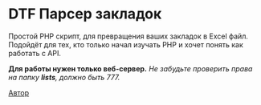 # DTF Парсер закладок
Простой PHP скрипт, для превращения ваших закладок в Excel файл.
Подойдёт для тех, кто только начал изучать PHP и хочет понять как работать с API.

**Для работы нужен только веб-сервер.**
*Не забудьте проверить права на папку **lists**, должно быть 777.*

[Автор](https://dtf.ru/u/52199-maksim-chingin "Автор")
